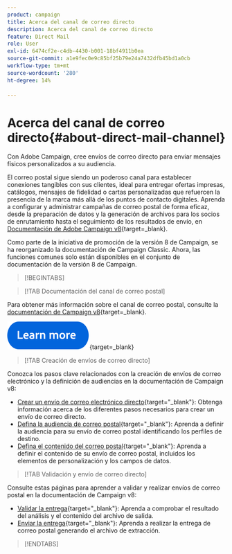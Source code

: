 ```yaml
---
product: campaign
title: Acerca del canal de correo directo
description: Acerca del canal de correo directo
feature: Direct Mail
role: User
exl-id: 6474cf2e-c4db-4430-b001-18bf4911b0ea
source-git-commit: a1e9fec0e9c85bf25b79e24a7432dfb45bd1a0cb
workflow-type: tm+mt
source-wordcount: '280'
ht-degree: 14%

---
```



# Acerca del canal de correo directo{#about-direct-mail-channel}

Con Adobe Campaign, cree envíos de correo directo para enviar mensajes físicos personalizados a su audiencia.

El correo postal sigue siendo un poderoso canal para establecer conexiones tangibles con sus clientes, ideal para entregar ofertas impresas, catálogos, mensajes de fidelidad o cartas personalizadas que refuercen la presencia de la marca más allá de los puntos de contacto digitales. Aprenda a configurar y administrar campañas de correo postal de forma eficaz, desde la preparación de datos y la generación de archivos para los socios de enrutamiento hasta el seguimiento de los resultados de envío, en [Documentación de Adobe Campaign v8](https://experienceleague.adobe.com/docs/campaign/campaign-v8/send/direct-mail.html?lang=es){target=_blank}.

Como parte de la iniciativa de promoción de la versión 8 de Campaign, se ha reorganizado la documentación de Campaign Classic. Ahora, las funciones comunes solo están disponibles en el conjunto de documentación de la versión 8 de Campaign.

>[!BEGINTABS]

>[!TAB Documentación del canal de correo postal]

Para obtener más información sobre el canal de correo postal, consulte la [documentación de Campaign v8](https://experienceleague.adobe.com/docs/campaign/campaign-v8/send/direct-mail.html?lang=es){target=_blank}.


[![imagen](../../assets/do-not-localize/learn-more-button.svg)](https://experienceleague.adobe.com/docs/campaign/campaign-v8/send/direct-mail.html?lang=es){target=_blank}


>[!TAB Creación de envíos de correo directo]

Conozca los pasos clave relacionados con la creación de envíos de correo electrónico y la definición de audiencias en la documentación de Campaign v8:

* [Crear un envío de correo electrónico directo](https://experienceleague.adobe.com/docs/campaign/campaign-v8/send/direct-mail.html?lang=es#creating-a-direct-mail-delivery){target="_blank"}: Obtenga información acerca de los diferentes pasos necesarios para crear un envío de correo directo.
* [Defina la audiencia de correo postal](https://experienceleague.adobe.com/docs/campaign/campaign-v8/send/direct-mail.html?lang=es#creating-a-direct-mail-delivery?lang=es#defining-the-direct-mail-audience){target="_blank"}: Aprenda a definir la audiencia para su envío de correo postal identificando los perfiles de destino.
* [Defina el contenido del correo postal](https://experienceleague.adobe.com/docs/campaign/campaign-v8/send/direct-mail.html?lang=es#creating-a-direct-mail-delivery?lang=es#defining-the-direct-mail-content){target="_blank"}: Aprenda a definir el contenido de su envío de correo postal, incluidos los elementos de personalización y los campos de datos.

>[!TAB Validación y envío de correo directo]

Consulte estas páginas para aprender a validar y realizar envíos de correo postal en la documentación de Campaign v8:

* [Validar la entrega](https://experienceleague.adobe.com/docs/campaign/campaign-v8/send/direct-mail.html?lang=es#creating-a-direct-mail-delivery?lang=es#defining-the-direct-mail-content){target="_blank"}: Aprenda a comprobar el resultado del análisis y el contenido del archivo de salida.
* [Enviar la entrega](https://experienceleague.adobe.com/docs/campaign/campaign-v8/send/direct-mail.html?lang=es#creating-a-direct-mail-delivery?lang=es#defining-the-direct-mail-content){target="_blank"}: Aprenda a realizar la entrega de correo postal generando el archivo de extracción.



>[!ENDTABS]